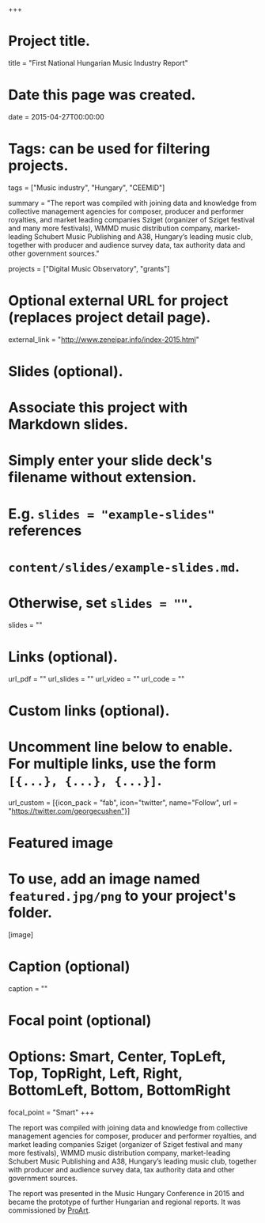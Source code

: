 +++
# Project title.
title = "First National Hungarian Music Industry Report"

# Date this page was created.
date = 2015-04-27T00:00:00

# Tags: can be used for filtering projects.
tags = ["Music industry", "Hungary", "CEEMID"]

summary = "The report was compiled with joining data and knowledge from collective management agencies for composer, producer and performer royalties, and market leading companies Sziget (organizer of Sziget festival and many more festivals), WMMD music distribution company, market-leading Schubert Music Publishing and A38, Hungary’s leading music club, together with producer and audience survey data, tax authority data and other government sources."

projects = ["Digital Music Observatory", "grants"]

# Optional external URL for project (replaces project detail page).
external_link = "http://www.zeneipar.info/index-2015.html"

# Slides (optional).
#   Associate this project with Markdown slides.
#   Simply enter your slide deck's filename without extension.
#   E.g. `slides = "example-slides"` references 
#   `content/slides/example-slides.md`.
#   Otherwise, set `slides = ""`.
slides = ""

# Links (optional).
url_pdf = ""
url_slides = ""
url_video = ""
url_code = ""

# Custom links (optional).
#   Uncomment line below to enable. For multiple links, use the form `[{...}, {...}, {...}]`.
url_custom = [{icon_pack = "fab", icon="twitter", name="Follow", url = "https://twitter.com/georgecushen"}]

# Featured image
# To use, add an image named `featured.jpg/png` to your project's folder. 
[image]
  # Caption (optional)
  caption = ""
  
  # Focal point (optional)
  # Options: Smart, Center, TopLeft, Top, TopRight, Left, Right, BottomLeft, Bottom, BottomRight
  focal_point = "Smart"
+++

The report was compiled with joining data and knowledge from collective management agencies for composer, producer and performer royalties, and market leading companies Sziget (organizer of Sziget festival and many more festivals), WMMD music distribution company, market-leading Schubert Music Publishing and A38, Hungary’s leading music club, together with producer and audience survey data, tax authority data and other government sources. 

The report was presented in the Music Hungary Conference in 2015 and became the prototype of further Hungarian and regional reports.  It was commissioned by [ProArt](http://www.proart.hu/).

